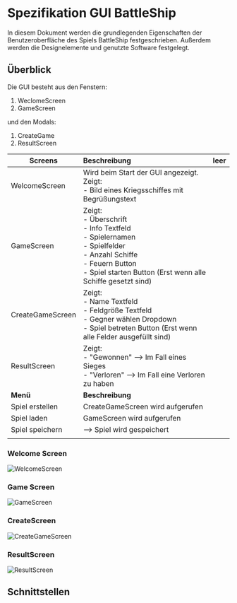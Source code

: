 # Spezifikation GUI BattleShip

In diesem Dokument werden die grundlegenden Eigenschaften der Benutzeroberfläche des Spiels BattleShip festgeschrieben. Außerdem werden die Designelemente und genutzte Software festgelegt.

## Überblick

Die GUI besteht aus den Fenstern: 

1. WeclomeScreen
2. GameScreen

und den Modals:

1. CreateGame
2. ResultScreen

| Screens          | Beschreibung                                                 | leer |
| ---------------- | :----------------------------------------------------------- | ---- |
| WelcomeScreen    | Wird beim Start der GUI angezeigt. <br />Zeigt: <br />- Bild eines Kriegsschiffes mit Begrüßungstext |      |
| GameScreen       | Zeigt:<br />- Überschrift<br />- Info Textfeld<br />- Spielernamen<br />- Spielfelder<br />- Anzahl Schiffe<br />- Feuern Button<br />- Spiel starten Button (Erst wenn alle Schiffe gesetzt sind) |      |
| CreateGameScreen | Zeigt: <br />- Name Textfeld<br />- Feldgröße Textfeld<br />- Gegner wählen Dropdown<br />- Spiel betreten Button (Erst wenn alle Felder ausgefüllt sind) |      |
| ResultScreen     | Zeigt:<br />- "Gewonnen" --> Im Fall eines Sieges<br />- "Verloren" --> Im Fall eine Verloren zu haben |      |
| **Menü**         | **Beschreibung**                                             |      |
| Spiel erstellen  | CreateGameScreen wird aufgerufen                             |      |
| Spiel laden      | GameScreen wird aufgerufen                                   |      |
| Spiel speichern  | --> Spiel wird gespeichert                                   |      |
|                  |                                                              |      |

### Welcome Screen

![WelcomeScreen](/home/sascha/Dokumente/02_Studium/HSAalen/Semester3/05_Programmierprojekt/assets/WelcomeScreen.png)

### Game Screen

![GameScreen](/home/sascha/Dokumente/02_Studium/HSAalen/Semester3/05_Programmierprojekt/assets/GameScreen.png)

### CreateScreen

![CreateGameScreen](/home/sascha/Dokumente/02_Studium/HSAalen/Semester3/05_Programmierprojekt/assets/CreateGameScreen.png)

### ResultScreen

![ResultScreen](/home/sascha/Dokumente/02_Studium/HSAalen/Semester3/05_Programmierprojekt/assets/ResultScreen.png)

## Schnittstellen

